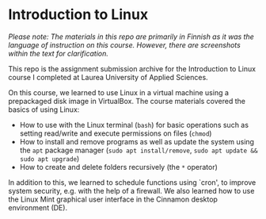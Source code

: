 # Introduction to Linux

_Please note: The materials in this repo are primarily in Finnish as it was the language of instruction on this course. However, there are screenshots within the text for clarification._

This repo is the assignment submission archive for the Introduction to Linux course I completed at Laurea University of Applied Sciences.

On this course, we learned to use Linux in a virtual machine using a prepackaged disk image in VirtualBox. The course materials covered the basics of using Linux: 

- How to use with the Linux terminal (`bash`) for basic operations such as setting read/write and execute permissions on files (`chmod`)
- How to install and remove programs as well as update the system using the `apt` package manager (`sudo apt install/remove`, `sudo apt update && sudo apt upgrade`)
- How to create and delete folders recursively (the `*` operator)

In addition to this, we learned to schedule functions using `cron', to improve system security, e.g. with the help of a firewall. We also learned how to use the Linux Mint graphical user interface in the Cinnamon desktop environment (DE).
